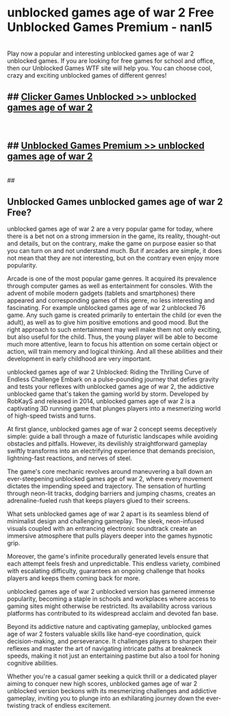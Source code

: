 # unblocked games age of war 2  Free Unblocked Games Premium - nanl5 <br>
<br>
Play now a popular and interesting unblocked games age of war 2 unblocked games. If you are looking for free games for school and office, then our Unblocked Games WTF site will help you. You can choose cool, crazy and exciting unblocked games of different genres!


## ##  [Clicker Games Unblocked >> unblocked games age of war 2](http://freeplayer.one?title=unblocked_games_age_of_war_2&ref=UGames)
  <br>

##  ## [Unblocked Games Premium >> unblocked games age of war 2](http://freeplayer.one?title=unblocked_games_age_of_war_2&ref=UGames)
  <br>
  ##



## Unblocked Games unblocked games age of war 2 Free?

unblocked games age of war 2 are a very popular game for today, where there is a bet not on a strong immersion in the game, its reality, thought-out and details, but on the contrary, make the game on purpose easier so that you can turn on and not understand much. But if arcades are simple, it does not mean that they are not interesting, but on the contrary even enjoy more popularity.

Arcade is one of the most popular game genres. It acquired its prevalence through computer games as well as entertainment for consoles. With the advent of mobile modern gadgets (tablets and smartphones) there appeared and corresponding games of this genre, no less interesting and fascinating. For example unblocked games age of war 2 unblocked 76 game. Any such game is created primarily to entertain the child (or even the adult), as well as to give him positive emotions and good mood. But the right approach to such entertainment may well make them not only exciting, but also useful for the child. Thus, the young player will be able to become much more attentive, learn to focus his attention on some certain object or action, will train memory and logical thinking. And all these abilities and their development in early childhood are very important.

unblocked games age of war 2 Unblocked: Riding the Thrilling Curve of Endless Challenge
Embark on a pulse-pounding journey that defies gravity and tests your reflexes with unblocked games age of war 2, the addictive unblocked game that's taken the gaming world by storm. Developed by RobKayS and released in 2014, unblocked games age of war 2 is a captivating 3D running game that plunges players into a mesmerizing world of high-speed twists and turns.

At first glance, unblocked games age of war 2 concept seems deceptively simple: guide a ball through a maze of futuristic landscapes while avoiding obstacles and pitfalls. However, its devilishly straightforward gameplay swiftly transforms into an electrifying experience that demands precision, lightning-fast reactions, and nerves of steel.

The game's core mechanic revolves around maneuvering a ball down an ever-steepening unblocked games age of war 2, where every movement dictates the impending speed and trajectory. The sensation of hurtling through neon-lit tracks, dodging barriers and jumping chasms, creates an adrenaline-fueled rush that keeps players glued to their screens.

What sets unblocked games age of war 2 apart is its seamless blend of minimalist design and challenging gameplay. The sleek, neon-infused visuals coupled with an entrancing electronic soundtrack create an immersive atmosphere that pulls players deeper into the games hypnotic grip.

Moreover, the game's infinite procedurally generated levels ensure that each attempt feels fresh and unpredictable. This endless variety, combined with escalating difficulty, guarantees an ongoing challenge that hooks players and keeps them coming back for more.

unblocked games age of war 2 unblocked version has garnered immense popularity, becoming a staple in schools and workplaces where access to gaming sites might otherwise be restricted. Its availability across various platforms has contributed to its widespread acclaim and devoted fan base.

Beyond its addictive nature and captivating gameplay, unblocked games age of war 2 fosters valuable skills like hand-eye coordination, quick decision-making, and perseverance. It challenges players to sharpen their reflexes and master the art of navigating intricate paths at breakneck speeds, making it not just an entertaining pastime but also a tool for honing cognitive abilities.

Whether you're a casual gamer seeking a quick thrill or a dedicated player aiming to conquer new high scores, unblocked games age of war 2 unblocked version beckons with its mesmerizing challenges and addictive gameplay, inviting you to plunge into an exhilarating journey down the ever-twisting track of endless excitement.